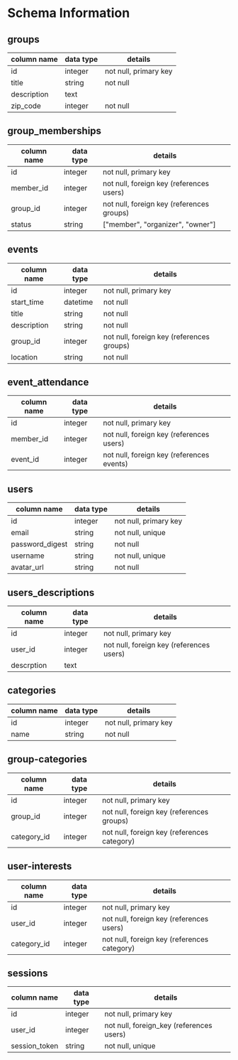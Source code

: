 # Schema Information

## groups
column name | data type | details
------------|-----------|-----------------------
id          | integer   | not null, primary key
title       | string    | not null
description | text      |
zip_code    | integer   | not null

## group_memberships
column name | data type | details
------------|-----------|-----------------------
id          | integer   | not null, primary key
member_id   | integer   | not null, foreign key (references users)
group_id    | integer   | not null, foreign key (references groups)
status      | string    | ["member", "organizer", "owner"]

## events
column name | data type | details
------------|-----------|-----------------------
id          | integer   | not null, primary key
start_time  | datetime  | not null
title       | string    | not null
description | string    | not null
group_id    | integer   | not null, foreign key (references groups)
location    | string    | not null


## event_attendance
column name | data type | details
------------|-----------|-----------------------
id          | integer   | not null, primary key
member_id   | integer   | not null, foreign key (references users)
event_id    | integer   | not null, foreign key (references events)

## users
column name     | data type | details
----------------|-----------|-----------------------
id              | integer   | not null, primary key
email           | string    | not null, unique
password_digest | string    | not null
username        | string    | not null, unique
avatar_url      | string    | not null

## users_descriptions
column name     | data type | details
----------------|-----------|-----------------------
id              | integer   | not null, primary key
user_id         | integer   | not null, foreign key (references users)
descrption      | text      |


## categories
column name     | data type | details
----------------|-----------|-----------------------
id              | integer   | not null, primary key
name            | string    | not null

## group-categories
column name     | data type | details
----------------|-----------|-----------------------
id              | integer   | not null, primary key
group_id        | integer   | not null, foreign key (references groups)
category_id     | integer   | not null, foreign key (references category)

## user-interests
column name     | data type | details
----------------|-----------|-----------------------
id              | integer   | not null, primary key
user_id         | integer   | not null, foreign key (references users)
category_id     | integer   | not null, foreign key (references category)


## sessions

column name   | data type | details
--------------|-----------|---------------------------
id            | integer   | not null, primary key
user_id       | integer   | not null, foreign_key (references users)
session_token | string    | not null, unique
